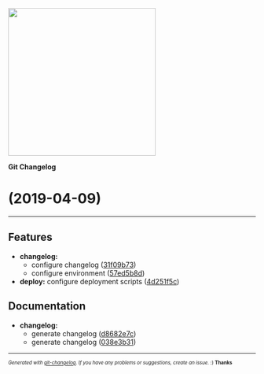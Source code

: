 <img width="300px" src="https://github.com/rafinskipg/git-changelog/raw/master/images/git-changelog-logo.png" />

__Git Changelog__

#  (2019-04-09)



---

## Features

- **changelog:**
  - configure changelog
  ([31f09b73](https://github.com/pawtwa/angular-test-facebook/commit/31f09b730acb491e672aa986603c7b85c5793e72))
  - configure environment
  ([57ed5b8d](https://github.com/pawtwa/angular-test-facebook/commit/57ed5b8d6b55c93357ada8536d7529aaf5ff1f8d))
- **deploy:** configure deployment scripts
  ([4d251f5c](https://github.com/pawtwa/angular-test-facebook/commit/4d251f5ce14015bf1c418047f22fc1dfbbb28d4e))


## Documentation

- **changelog:**
  - generate changelog
  ([d8682e7c](https://github.com/pawtwa/angular-test-facebook/commit/d8682e7c35b3d42c9e907c78b49bc13b56c4c95c))
  - generate changelog
  ([038e3b31](https://github.com/pawtwa/angular-test-facebook/commit/038e3b3122d5dd9763871df38fa62005464a6a32))



---
<sub><sup>*Generated with [git-changelog](https://github.com/rafinskipg/git-changelog). If you have any problems or suggestions, create an issue.* :) **Thanks** </sub></sup>